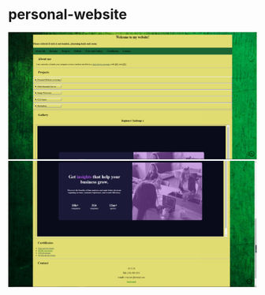 # personal-website
<img src="bg1.PNG" alt="webpage iamge1"></img>
<img src="bg2.PNG" alt="webpage iamge2"></img>
